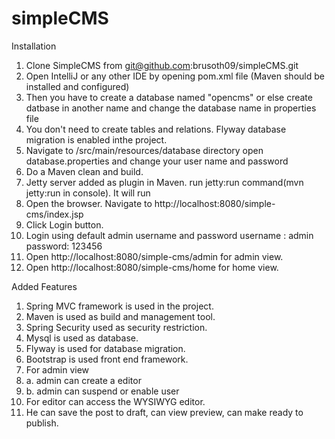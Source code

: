 # simpleCMS

Installation

1. Clone SimpleCMS from git@github.com:brusoth09/simpleCMS.git
2. Open IntelliJ or any other IDE by opening pom.xml file (Maven should be installed and configured)
3. Then you have to create a database named "opencms" or else create datbase in another name and change the database name in properties file
4. You don't need to create tables and relations. Flyway database migration is enabled inthe project.
5. Navigate to /src/main/resources/database directory open database.properties and change your user name and password
6. Do a Maven clean and build.
7. Jetty server added as plugin in Maven. run jetty:run command(mvn jetty:run in console). It will run
8. Open the browser. Navigate to http://localhost:8080/simple-cms/index.jsp
9. Click Login button.
10. Login using default admin username and password
    username : admin
    password: 123456
11. Open http://localhost:8080/simple-cms/admin for admin view.
12. Open http://localhost:8080/simple-cms/home for home view.


Added Features

1. Spring MVC framework is used in the project.
2. Maven is used as build and management tool.
3. Spring Security used as security restriction.
4. Mysql is used as database.
5. Flyway is used for database migration.
6. Bootstrap is used front end framework.
7. For admin view
8.  a. admin can create a editor
9.  b. admin can suspend or enable user
8. For editor can access the WYSIWYG editor.
9. He can save the post to draft, can view preview, can make ready to publish.



